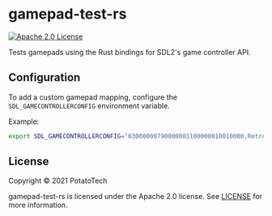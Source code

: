 # gamepad-test-rs

[![Apache 2.0 License][license-shield]][license-url]

Tests gamepads using the Rust bindings for SDL2's game controller API.

## Configuration

To add a custom gamepad mapping, configure the `SDL_GAMECONTROLLERCONFIG` environment variable.

Example:
```sh
export SDL_GAMECONTROLLERCONFIG="03000000790000001100000010010000,Retrolink SNES Controller,a:b2,b:b1,back:b8,dpdown:+a1,dpleft:-a0,dpright:+a0,dpup:-a1,leftshoulder:b4,rightshoulder:b5,start:b9,x:b3,y:b0,platform:Linux,"
```

## License

Copyright &#x00A9; 2021 PotatoTech

gamepad-test-rs is licensed under the Apache 2.0 license.
See [LICENSE][license-url] for more information.



<!-- Markdown links and images -->
[license-shield]: https://img.shields.io/badge/license-Apache%202.0-blue?style=flat-square
[license-url]: LICENSE

